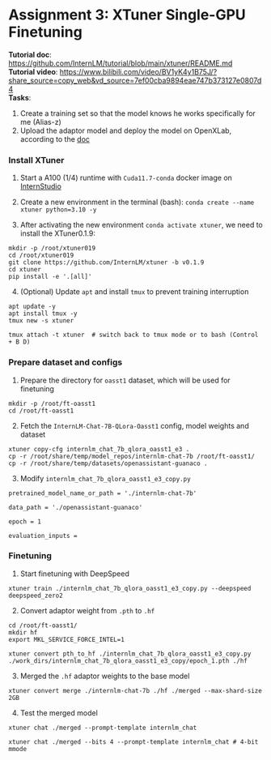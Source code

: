 # Assignment 3: XTuner Single-GPU Finetuning
**Tutorial doc**: https://github.com/InternLM/tutorial/blob/main/xtuner/README.md
<br>
**Tutorial video**: https://www.bilibili.com/video/BV1yK4y1B75J/?share_source=copy_web&vd_source=7ef00cba9894eae747b373127e0807d4
<br>
**Tasks**:
1. Create a training set so that the model knows he works specifically for me (Alias-z)
2. Upload the adaptor model and deploy the model on OpenXLab, according to the [doc](https://aicarrier.feishu.cn/docx/MQH6dygcKolG37x0ekcc4oZhnCe)


### Install XTuner
1. Start a A100 (1/4) runtime with `Cuda11.7-conda` docker image on [InternStudio](https://studio.intern-ai.org.cn/)

2. Create a new environment in the terminal (bash):
`conda create --name xtuner python=3.10 -y`

3. After activating the new environment `conda activate xtuner`, we need to install the XTuner0.1.9:
```
mkdir -p /root/xtuner019
cd /root/xtuner019
git clone https://github.com/InternLM/xtuner -b v0.1.9
cd xtuner
pip install -e '.[all]'
```
4. (Optional) Update `apt` and install `tmux` to prevent training interruption
```
apt update -y
apt install tmux -y
tmux new -s xtuner

tmux attach -t xtuner  # switch back to tmux mode or to bash (Control + B D)
```

### Prepare dataset and configs

1. Prepare the directory for `oasst1` dataset, which will be used for finetuning
```
mkdir -p /root/ft-oasst1
cd /root/ft-oasst1
```

2. Fetch the `InternLM-Chat-7B-QLora-Oasst1` config, model weights and dataset
```
xtuner copy-cfg internlm_chat_7b_qlora_oasst1_e3 .
cp -r /root/share/temp/model_repos/internlm-chat-7b /root/ft-oasst1/
cp -r /root/share/temp/datasets/openassistant-guanaco .
```

3. Modify `internlm_chat_7b_qlora_oasst1_e3_copy.py`
```
pretrained_model_name_or_path = './internlm-chat-7b'

data_path = './openassistant-guanaco'

epoch = 1

evaluation_inputs = 
```

### Finetuning

1. Start finetuning with DeepSpeed
```
xtuner train ./internlm_chat_7b_qlora_oasst1_e3_copy.py --deepspeed deepspeed_zero2
```

2. Convert adaptor weight from `.pth` to `.hf`
```
cd /root/ft-oasst1/
mkdir hf
export MKL_SERVICE_FORCE_INTEL=1

xtuner convert pth_to_hf ./internlm_chat_7b_qlora_oasst1_e3_copy.py ./work_dirs/internlm_chat_7b_qlora_oasst1_e3_copy/epoch_1.pth ./hf
```

3. Merged the `.hf` adaptor weights to the base model
```
xtuner convert merge ./internlm-chat-7b ./hf ./merged --max-shard-size 2GB
```

4. Test the merged model
```
xtuner chat ./merged --prompt-template internlm_chat

xtuner chat ./merged --bits 4 --prompt-template internlm_chat # 4-bit mmode
```
